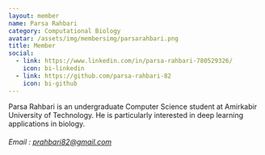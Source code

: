 ```yaml
---
layout: member
name: Parsa Rahbari
category: Computational Biology
avatar: /assets/img/membersimg/parsarahbari.png
title: Member
social:
  - link: https://www.linkedin.com/in/parsa-rahbari-780529326/
    icon: bi-linkedin
  - link: https://github.com/parsa-rahbari-82
    icon: bi-github
---
```


Parsa Rahbari is an undergraduate Computer Science student at Amirkabir University of Technology. He is particularly interested in deep learning applications in biology.

###### Email : prahbari82@gmail.com
